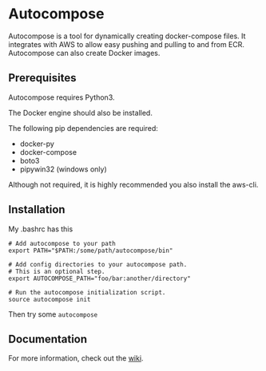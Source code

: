 # Autocompose

Autocompose is a tool for dynamically creating docker-compose files.
It integrates with AWS to allow easy pushing and pulling to and from ECR.
Autocompose can also create Docker images.

## Prerequisites

Autocompose requires Python3.

The Docker engine should also be installed.

The following pip dependencies are required:
 * docker-py
 * docker-compose
 * boto3
 * pipywin32 (windows only)

Although not required, it is highly recommended you also install the aws-cli.

## Installation

My .bashrc has this
```
# Add autocompose to your path
export PATH="$PATH:/some/path/autocompose/bin"

# Add config directories to your autocompose path.
# This is an optional step.
export AUTOCOMPOSE_PATH="foo/bar:another/directory"

# Run the autocompose initialization script.
source autocompose init
```

Then try some `autocompose`

## Documentation

For more information, check out the [wiki](https://github.com/rapid7/docker-autocompose/wiki).

